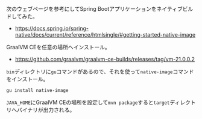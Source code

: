 
次のウェブページを参考にしてSpring Bootアプリケーションをネイティブビルドしてみた。

- https://docs.spring.io/spring-native/docs/current/reference/htmlsingle/#getting-started-native-image


GraalVM CEを任意の場所へインストール。

- https://github.com/graalvm/graalvm-ce-builds/releases/tag/vm-21.0.0.2

`bin`ディレクトリに`gu`コマンドがあるので、それを使って`native-image`コマンドをインストール。

```
gu install native-image
```

`JAVA_HOME`にGraalVM CEの場所を設定して`mvn package`すると`target`ディレクトリへバイナリが出力される。

